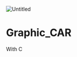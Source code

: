 ![Untitled](https://user-images.githubusercontent.com/78266752/143033614-55371286-6d7a-4b36-bb1a-50a1485d3735.png)
# Graphic_CAR
With C
